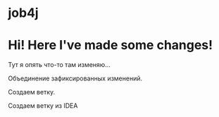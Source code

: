 # job4j
# Hi! Here I've made some changes!
Тут я опять что-то там изменяю...

Объединение зафиксированных изменений.

Создаем ветку.

Создаем ветку из IDEA

